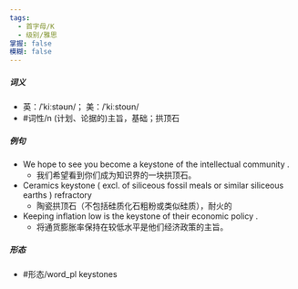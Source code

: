 ```yaml
---
tags:
  - 首字母/K
  - 级别/雅思
掌握: false
模糊: false
---
```

##### 词义
- 英：/ˈkiːstəʊn/； 美：/ˈkiːstoʊn/
- #词性/n  (计划、论据的)主旨，基础；拱顶石
##### 例句
- We hope to see you become a keystone of the intellectual community .
	- 我们希望看到你们成为知识界的一块拱顶石。
- Ceramics keystone ( excl. of siliceous fossil meals or similar siliceous earths ) refractory
	- 陶瓷拱顶石（不包括硅质化石粗粉或类似硅质），耐火的
- Keeping inflation low is the keystone of their economic policy .
	- 将通货膨胀率保持在较低水平是他们经济政策的主旨。
##### 形态
- #形态/word_pl keystones
